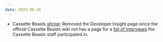 ```yaml
---
date: 2023-09-28
---
```


* Cassette Beasts [shrine](/shrines/cassettebeasts/): Removed the Developer Insight page since the official Cassette Beasts wiki not has a page for a [list of interviews](https://wiki.cassettebeasts.com/wiki/List_of_Interviews) the Cassette Beasts staff participated in.